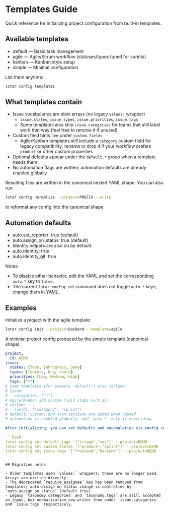 # Templates Guide

Quick reference for initializing project configuration from built-in templates.

## Available templates

- default — Basic task management
- agile — Agile/Scrum workflow (statuses/types tuned for sprints)
- kanban — Kanban style setup
- simple — Minimal configuration

List them anytime:

```bash
lotar config templates
```

## What templates contain

- Issue vocabularies are plain arrays (no legacy `values:` wrapper)
  - `issue.states`, `issue.types`, `issue.priorities`, `issue.tags`
  - Some templates also ship `issue.categories` for teams that still label work that way (feel free to remove it if unused)
- Custom field hints live under `custom.fields`
  - Agile/Kanban templates still include a `category` custom field for legacy compatibility; rename or drop it if your workflow prefers `product` or other custom properties
- Optional defaults appear under the `default.*` group when a template needs them
- No automation flags are written; automation defaults are already enabled globally

Resulting files are written in the canonical nested YAML shape. You can also run:

```bash
lotar config normalize --project=PREFIX --write
```

to reformat any config into the canonical shape.

## Automation defaults

- auto.set_reporter: true (default)
- auto.assign_on_status: true (default)
- Identity helpers are also on by default:
- auto.identity: true
- auto.identity_git: true

Notes:
- To disable either behavior, edit the YAML and set the corresponding `auto.*` key to `false`.
- The current `lotar config set` command does not toggle `auto.*` keys; change them in YAML.

## Examples

Initialize a project with the agile template:

```bash
lotar config init --project=backend --template=agile
```

A minimal project config produced by the simple template (canonical shape):

```yaml
project:
  id: DEMO
issue:
  states: [Todo, InProgress, Done]
  types: [feature, bug, chore]
  priorities: [Low, Medium, High]
  tags: ["*"]
# Some templates (for example "default") also include:
# issue:
#   categories: ["*"]
# Agile/Kanban add custom field stubs such as:
# custom:
#   fields: ["category", "sprint"]
# default, custom, and scan sections are added when needed
# automation is enabled globally; add `auto.*` only if overriding

After initializing, you can set defaults and vocabularies via config set:

```bash
lotar config set default.tags '["triage","sev"]' --project=DEMO
lotar config set custom.fields '["product","sprint"]' --project=DEMO
lotar config set issue.tags '["frontend","backend"]' --project=DEMO
```
```

## Migration notes

- Older templates used `values:` wrappers; these are no longer used. Arrays are written directly.
- The deprecated `require_assignee` key has been removed from templates; auto-assign on status change is controlled by `auto.assign_on_status` (default true).
- Legacy `taxonomy.categories` and `taxonomy.tags` are still accepted on input, but normalization now writes them under `issue.categories` and `issue.tags` respectively.
